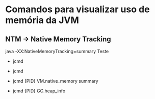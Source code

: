 # Comandos para visualizar uso de memória da JVM

## NTM -> Native Memory Tracking

java -XX:NativeMemoryTracking=summary Teste

- jcmd

- jcmd <pid>

- jcmd {PID} VM.native_memory summary

- jcmd {PID} GC.heap_info